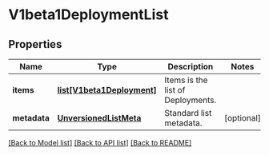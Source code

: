 # V1beta1DeploymentList

## Properties
Name | Type | Description | Notes
------------ | ------------- | ------------- | -------------
**items** | [**list[V1beta1Deployment]**](V1beta1Deployment.md) | Items is the list of Deployments. | 
**metadata** | [**UnversionedListMeta**](UnversionedListMeta.md) | Standard list metadata. | [optional] 

[[Back to Model list]](../README.md#documentation-for-models) [[Back to API list]](../README.md#documentation-for-api-endpoints) [[Back to README]](../README.md)


